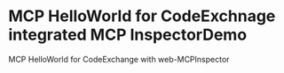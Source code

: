 # MCP HelloWorld for CodeExchnage integrated MCP InspectorDemo
MCP HelloWorld for CodeExchange with web-MCPInspector 

